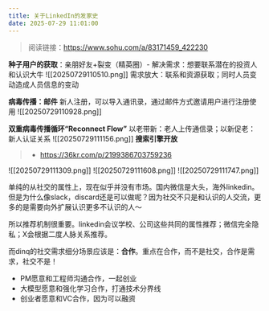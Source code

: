 ```yaml
---
title: 关于LinkedIn的发家史
date: 2025-07-29 11:01:00
---
```

> 阅读链接：https://www.sohu.com/a/83171459_422230

**种子用户的获取**：亲朋好友+裂变（精英圈）- 解决需求：想要联系潜在的投资人和认识大牛
![[20250729110510.png]]
需求放大：联系和资源获取；同时人员变动造成人员信息的变动

**病毒传播：邮件**
新人注册，可以导入通讯录，通过邮件方式邀请用户进行注册使用
![[20250729110928.png]]

**双重病毒传播循环“Reconnect Flow”**
以老带新：老人上传通信录；以新促老：新人认证关系
![[20250729111156.png]]
**搜索引擎开放**

> - https://36kr.com/p/2199386703759236

![[20250729111309.png]]
![[20250729111608.png]]
![[20250729111747.png]]

单纯的从社交的属性上，现在似乎并没有市场。国内微信是大头，海外linkedin。但是为什么像slack，discard还是可以做呢？因为社交不只是和认识的人交流，更多的是需要向外扩展认识更多不认识的人～

所以推荐机制很重要。linkedin会议学校、公司这些共同的属性推荐；微信完全隐私；X会根据二度人脉关系推荐。

而dinq的社交需求细分场景应该是：**合作**。重点在合作，而不是社交，合作是需求，社交不是！
- PM愿意和工程师沟通合作，一起创业
- 大模型愿意和强化学习合作，打通技术分界线
- 创业者愿意和VC合作，因为可以融资